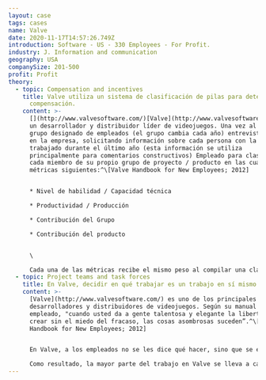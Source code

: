 ```yaml
---
layout: case
tags: cases
name: Valve
date: 2020-11-17T14:57:26.749Z
introduction: Software - US - 330 Employees - For Profit.
industry: J. Information and communication
geography: USA
companySize: 201-500
profit: Profit
theory:
  - topic: Compensation and incentives
    title: Valve utiliza un sistema de clasificación de pilas para determinar la
      compensación.
    content: >-
      [](http://www.valvesoftware.com/)[Valve](http://www.valvesoftware.com/) es
      un desarrollador y distribuidor líder de videojuegos. Una vez al año, un
      grupo designado de empleados (el grupo cambia cada año) entrevista a todos
      en la empresa, solicitando información sobre cada persona con la que ha
      trabajado durante el último año (esta información se utiliza
      principalmente para comentarios constructivos) Empleado para clasificar a
      cada miembro de su propio grupo de proyecto / producto en las cuatro
      métricas siguientes:^\[Valve Handbook for New Employees; 2012]


      * Nivel de habilidad / Capacidad técnica

      * Productividad / Producción

      * Contribución del Grupo

      * Contribución del producto


      \

      Cada una de las métricas recibe el mismo peso al compilar una clasificación de todos los empleados de un grupo dado. Una vez realizada la clasificación intragrupo, la información se agrupa para la empresa en su conjunto y se utiliza para determinar la compensación. El sistema se basa en la creencia de que estas cuatro métricas son las más apropiadas para determinar la compensación "correcta" y que a su vez se determinan mejor a través de un proceso de valoración basado en pares (que la empresa cree que es menos probable que esté sujeto a sesgo dada su plana estructura organizativa).^\[Valve Handbook for New Employees; 2012]
  - topic: Project teams and task forces
    title: En Valve, decidir en qué trabajar es un trabajo en sí mismo.
    content: >-
      [Valve](http://www.valvesoftware.com/) es uno de los principales
      desarrolladores y distribuidores de videojuegos. Según su manual del
      empleado, "cuando usted da a gente talentosa y elegante la libertad de
      crear sin el miedo del fracaso, las cosas asombrosas suceden”.^\[Valve
      Handbook for New Employees; 2012]


      En Valve, a los empleados no se les dice qué hacer, sino que se espera que trabajen en lo que creen que es de mayor valor para la empresa. Valve reconoce que "decidir cuál es su trabajo puede ser la parte más difícil de su trabajo" y aconseja a los empleados que se hagan preguntas como "De todos los proyectos actualmente en marcha, ¿cuál es la cosa más valiosa en la que puedo trabajar?". Y “¿Cuál es la más interesante? ¿Cuál es la más gratificante?" ¿Qué aprovecha más mis puntos fuertes individuales? "\

      Como resultado, la mayor parte del trabajo en Valve se lleva a cabo a través de equipos de proyecto auto-organizados, temporales y multidisciplinarios llamados "cabals". Se forman orgánicamente según las personas decidan unirse a un grupo basado en su creencia de que el trabajo del grupo es lo suficientemente importante para que ellos contribuyan con sus habilidades. A menudo alguien emergerá como el "líder" en un proyecto. Sin embargo, su papel no es administrar el equipo en un sentido tradicional, sino más bien actuar como una especie de centro de intercambio de información. Al tener una comprensión de todo el proyecto, pueden actuar como un recurso para que los miembros del equipo puedan contrastar sus decisiones.^\[Valve Handbook for New Employees; 2012]
---
```

